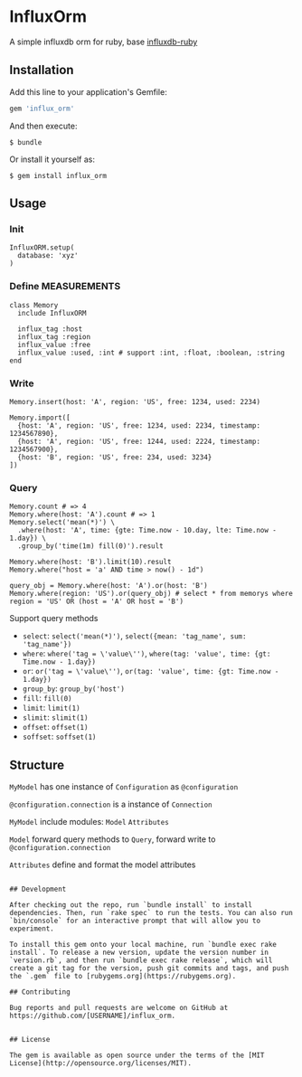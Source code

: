 # InfluxOrm

A simple influxdb orm for ruby, base [influxdb-ruby](https://github.com/influxdata/influxdb-ruby)

## Installation

Add this line to your application's Gemfile:

```ruby
gem 'influx_orm'
```

And then execute:

    $ bundle

Or install it yourself as:

    $ gem install influx_orm

## Usage

### Init

```
InfluxORM.setup(
  database: 'xyz'
)
```

### Define MEASUREMENTS

```
class Memory
  include InfluxORM

  influx_tag :host
  influx_tag :region
  influx_value :free
  influx_value :used, :int # support :int, :float, :boolean, :string
end
```

### Write

```
Memory.insert(host: 'A', region: 'US', free: 1234, used: 2234)

Memory.import([
  {host: 'A', region: 'US', free: 1234, used: 2234, timestamp: 1234567890},
  {host: 'A', region: 'US', free: 1244, used: 2224, timestamp: 1234567900},
  {host: 'B', region: 'US', free: 234, used: 3234}
])
```

### Query

```
Memory.count # => 4
Memory.where(host: 'A').count # => 1
Memory.select('mean(*)') \
  .where(host: 'A', time: {gte: Time.now - 10.day, lte: Time.now - 1.day}) \
  .group_by('time(1m) fill(0)').result

Memory.where(host: 'B').limit(10).result
Memory.where("host = 'a' AND time > now() - 1d")

query_obj = Memory.where(host: 'A').or(host: 'B')
Memory.where(region: 'US').or(query_obj) # select * from memorys where region = 'US' OR (host = 'A' OR host = 'B')
```

Support query methods

* `select`: `select('mean(*)')`, `select({mean: 'tag_name', sum: 'tag_name'})`
* `where`: `where('tag = \'value\'')`, `where(tag: 'value', time: {gt: Time.now - 1.day})`
* `or`: `or('tag = \'value\'')`, `or(tag: 'value', time: {gt: Time.now - 1.day})`
* `group_by`: `group_by('host')`
* `fill`: `fill(0)`
* `limit`: `limit(1)`
* `slimit`: `slimit(1)`
* `offset`: `offset(1)`
* `soffset`: `soffset(1)`


## Structure

`MyModel` has one instance of `Configuration` as `@configuration`

`@configuration.connection` is a instance of `Connection`

`MyModel` include modules: `Model` `Attributes`

`Model` forward query methods to `Query`, forward write to `@configuration.connection`

`Attributes` define and format the model attributes
```

## Development

After checking out the repo, run `bundle install` to install dependencies. Then, run `rake spec` to run the tests. You can also run `bin/console` for an interactive prompt that will allow you to experiment.

To install this gem onto your local machine, run `bundle exec rake install`. To release a new version, update the version number in `version.rb`, and then run `bundle exec rake release`, which will create a git tag for the version, push git commits and tags, and push the `.gem` file to [rubygems.org](https://rubygems.org).

## Contributing

Bug reports and pull requests are welcome on GitHub at https://github.com/[USERNAME]/influx_orm.


## License

The gem is available as open source under the terms of the [MIT License](http://opensource.org/licenses/MIT).


